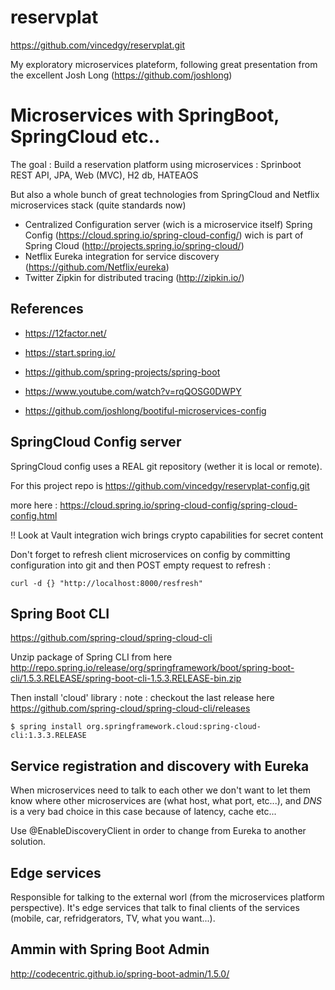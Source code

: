 # reservplat

https://github.com/vincedgy/reservplat.git

My exploratory microservices plateform, following great presentation from the excellent Josh Long (https://github.com/joshlong)

# Microservices with SpringBoot, SpringCloud etc..

The goal : 
Build a reservation platform using microservices : Sprinboot REST API, JPA, Web (MVC), H2 db, HATEAOS

But also a whole bunch of great technologies from SpringCloud and Netflix microservices stack (quite standards now)
- Centralized Configuration server (wich is a microservice itself) Spring Config (https://cloud.spring.io/spring-cloud-config/) wich is part of Spring Cloud (http://projects.spring.io/spring-cloud/)
- Netflix Eureka integration for service discovery (https://github.com/Netflix/eureka)
- Twitter Zipkin   for distributed tracing (http://zipkin.io/)

## References 

- https://12factor.net/

- https://start.spring.io/

- https://github.com/spring-projects/spring-boot

- https://www.youtube.com/watch?v=rqQOSG0DWPY

- https://github.com/joshlong/bootiful-microservices-config

## SpringCloud Config server 

SpringCloud config uses a REAL git repository (wether it is local or remote).

For this project repo is https://github.com/vincedgy/reservplat-config.git

more here : https://cloud.spring.io/spring-cloud-config/spring-cloud-config.html

!! Look at Vault integration wich brings crypto capabilities for secret content

Don't forget to refresh client microservices on config by committing configuration into git and then POST empty request to refresh :

```
curl -d {} "http://localhost:8000/resfresh"
```

## Spring Boot CLI

https://github.com/spring-cloud/spring-cloud-cli

Unzip package of Spring CLI from here
http://repo.spring.io/release/org/springframework/boot/spring-boot-cli/1.5.3.RELEASE/spring-boot-cli-1.5.3.RELEASE-bin.zip

Then install 'cloud' library :
note : checkout the last release here https://github.com/spring-cloud/spring-cloud-cli/releases

```
$ spring install org.springframework.cloud:spring-cloud-cli:1.3.3.RELEASE
```

## Service registration and discovery with Eureka

When microservices need to talk to each other we don't want to let them know where other microservices are (what host, what port, etc...), and _DNS_ is a very bad choice in this case because of latency, cache etc...

Use @EnableDiscoveryClient in order to change from Eureka to another solution.

## Edge services

Responsible for talking to the external worl (from the microservices platform perspective).
It's edge services that talk to final clients of the services (mobile, car, refridgerators, TV, what you want...).

## Ammin with Spring Boot Admin

http://codecentric.github.io/spring-boot-admin/1.5.0/

